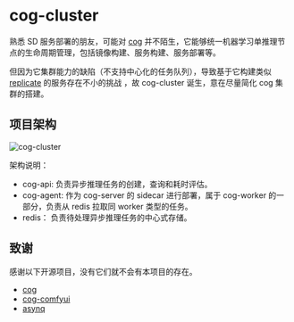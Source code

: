 # cog-cluster

熟悉 SD 服务部署的朋友，可能对 [cog](https://github.com/replicate/cog) 并不陌生，它能够统一机器学习单推理节点的生命周期管理，包括镜像构建、服务构建、服务部署等。

但因为它集群能力的缺陷（不支持中心化的任务队列），导致基于它构建类似 [replicate](https://replicate.com/) 的服务存在不小的挑战 ，故 cog-cluster 诞生，意在尽量简化 cog 集群的搭建。

## 项目架构

![cog-cluster](https://github.com/user-attachments/assets/2e0c39c1-c934-4955-8efb-d4c502a66051)

架构说明：

- cog-api: 负责异步推理任务的创建，查询和耗时评估。
- cog-agent: 作为 cog-server 的 sidecar 进行部署，属于 cog-worker 的一部分，负责从 redis 拉取同 worker 类型的任务。
- redis： 负责待处理异步推理任务的中心式存储。

## 致谢

感谢以下开源项目，没有它们就不会有本项目的存在。

- [cog](https://github.com/replicate/cog)
- [cog-comfyui](https://github.com/fofr/cog-comfyui)
- [asynq](https://github.com/hibiken/asynq)
  
